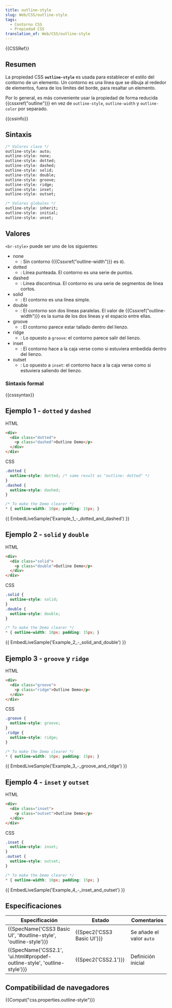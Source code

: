 ```yaml
---
title: outline-style
slug: Web/CSS/outline-style
tags:
  - Contorno CSS
  - Propiedad CSS
translation_of: Web/CSS/outline-style
---
```

{{CSSRef}}

## Resumen

La propiedad CSS **`outline-style`** es usada para establecer el estilo del contorno de un elemento. Un contorno es una línea que se dibuja al rededor de elementos, fuera de los límites del borde, para resaltar un elemento.

Por lo general, es más conveniente usar la propiedad de forma reducida {{cssxref("outline")}} en vez de `outline-style`, `outline-width` y `outline-color` por separado.

{{cssinfo}}

## Sintaxis

```css
/* Valores clave */
outline-style: auto;
outline-style: none;
outline-style: dotted;
outline-style: dashed;
outline-style: solid;
outline-style: double;
outline-style: groove;
outline-style: ridge;
outline-style: inset;
outline-style: outset;

/* Valores globales */
outline-style: inherit;
outline-style: initial;
outline-style: unset;
```

## Valores

`<br-style>` puede ser uno de los siguientes:

- none
  - : Sin contorno ({{Cssxref("outline-width")}} es `0`).
- dotted
  - : Línea punteada. El contorno es una serie de puntos.
- dashed
  - : Línea discontinua. El contorno es una serie de segmentos de línea cortos.
- solid
  - : El contorno es una línea simple.
- double
  - : El contorno son dos líneas paralelas. El valor de {{Cssxref("outline-width")}} es la suma de los dos líneas y el espacio entre ellas.
- groove
  - : El contorno parece estar tallado dentro del lienzo.
- ridge
  - : Lo opuesto a `groove`: el contorno parece salir del lienzo.
- inset
  - : El contorno hace a la caja verse como si estuviera embedida dentro del lienzo.
- outset
  - : Lo opuesto a `inset`: el contorno hace a la caja verse como si estuviera saliendo del lienzo.

### Sintaxis formal

{{csssyntax}}

## Ejemplo 1 - `dotted` y `dashed`

HTML

```html
<div>
  <div class="dotted">
    <p class="dashed">Outline Demo</p>
  </div>
</div>
```

CSS

```css
.dotted {
  outline-style: dotted; /* same result as "outline: dotted" */
}
.dashed {
  outline-style: dashed;
}

/* To make the Demo clearer */
* { outline-width: 10px; padding: 15px; }
```

{{ EmbedLiveSample('Example_1_-_dotted_and_dashed') }}

## Ejemplo 2 - `solid` y `double`

HTML

```html
<div>
  <div class="solid">
    <p class="double">Outline Demo</p>
  </div>
</div>
```

CSS

```css
.solid {
  outline-style: solid;
}
.double {
  outline-style: double;
}

/* To make the Demo clearer */
* { outline-width: 10px; padding: 15px; }
```

{{ EmbedLiveSample('Example_2_-_solid_and_double') }}

## Ejemplo 3 - `groove` y `ridge`

HTML

```html
<div>
  <div class="groove">
    <p class="ridge">Outline Demo</p>
  </div>
</div>
```

CSS

```css
.groove {
  outline-style: groove;
}
.ridge {
  outline-style: ridge;
}

/* To make the Demo clearer */
* { outline-width: 10px; padding: 15px; }
```

{{ EmbedLiveSample('Example_3_-_groove_and_ridge') }}

## Ejemplo 4 - `inset` y `outset`

HTML

```html
<div>
  <div class="inset">
    <p class="outset">Outline Demo</p>
  </div>
</div>
```

CSS

```css
.inset {
  outline-style: inset;
}
.outset {
  outline-style: outset;
}

/* To make the Demo clearer */
* { outline-width: 10px; padding: 15px; }
```

{{ EmbedLiveSample('Example_4_-_inset_and_outset') }}

## Especificaciones

| Especificación                                                                                   | Estado                               | Comentarios              |
| ------------------------------------------------------------------------------------------------ | ------------------------------------ | ------------------------ |
| {{SpecName('CSS3 Basic UI', '#outline-style', 'outline-style')}}             | {{Spec2('CSS3 Basic UI')}} | Se añade el valor `auto` |
| {{SpecName('CSS2.1', 'ui.html#propdef-outline-style', 'outline-style')}} | {{Spec2('CSS2.1')}}             | Definición inicial       |

## Compatibilidad de navegadores

{{Compat("css.properties.outline-style")}}
